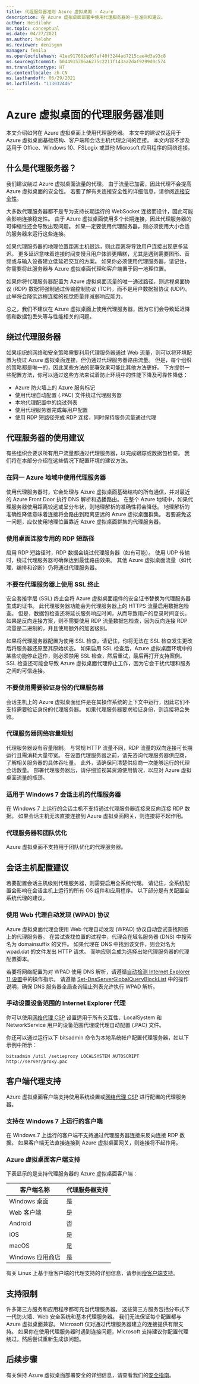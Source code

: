 ```yaml
---
title: 代理服务器准则 Azure 虚拟桌面 - Azure
description: 在 Azure 虚拟桌面部署中使用代理服务器的一些准则和建议。
author: Heidilohr
ms.topic: conceptual
ms.date: 04/27/2021
ms.author: helohr
ms.reviewer: denisgun
manager: femila
ms.openlocfilehash: 41ee917602ed67af40f3244ad7215cae4d3a93c8
ms.sourcegitcommit: b044915306a6275c2211f143aa2daf9299d0c574
ms.translationtype: HT
ms.contentlocale: zh-CN
ms.lasthandoff: 06/29/2021
ms.locfileid: "113032446"
---
```

# <a name="proxy-server-guidelines-for-azure-virtual-desktop"></a>Azure 虚拟桌面的代理服务器准则

本文介绍如何在 Azure 虚拟桌面上使用代理服务器。 本文中的建议仅适用于 Azure 虚拟桌面基础结构、客户端和会话主机代理之间的连接。 本文内容不涉及适用于 Office、Windows 10、FSLogix 或其他 Microsoft 应用程序的网络连接。

## <a name="what-are-proxy-servers"></a>什么是代理服务器？

我们建议绕过 Azure 虚拟桌面流量的代理。 由于流量已加密，因此代理不会提高 Azure 虚拟桌面的安全性。 若要了解有关连接安全性的详细信息，请参阅[连接安全性](network-connectivity.md#connection-security)。 

大多数代理服务器都不是专为支持长期运行的 WebSocket 连接而设计，因此可能会影响连接稳定性。 由于 Azure 虚拟桌面使用多个长期连接，因此代理服务器的可伸缩性还会导致出现问题。 如果一定要使用代理服务器，则必须使用大小合适的服务器来运行这些连接。

如果代理服务器的地理位置距离主机很远，则此距离将导致用户连接出现更多延迟。 更多延迟意味着连接时间变慢且用户体验更糟糕，尤其是遇到需要图形、音频或与输入设备建立低延迟交互的方案。 如果你必须使用代理服务器，请记住，你需要将此服务器与 Azure 虚拟桌面代理和客户端置于同一地理位置。

如果你将代理服务器配置为 Azure 虚拟桌面流量的唯一通过路径，则远程桌面协议 (RDP) 数据将强制通过传输控制协议 (TCP)，而不是用户数据报协议 (UDP)。 此举将会降低远程连接的视觉质量并减弱响应能力。

总之，我们不建议在 Azure 虚拟桌面上使用代理服务器，因为它们会导致延迟降低和数据包丢失等与性能相关的问题。 

## <a name="bypassing-a-proxy-server"></a>绕过代理服务器

如果组织的网络和安全策略需要利用代理服务器通过 Web 流量，则可以将环境配置为绕过 Azure 虚拟桌面连接，但仍通过代理服务器路由流量。 但是，每个组织的策略都是唯一的，因此某些方法的部署效果可能比其他方法更好。 下方提供一些配置方法，你可以通过这些方法来试着防止环境中的性能下降及可靠性降低：

- Azure 防火墙上的 Azure 服务标记
- 使用代理自动配置 (.PAC) 文件绕过代理服务器
- 本地代理配置中的绕过列表 
- 使用代理服务器完成每用户配置 
- 使用 RDP 短路径完成 RDP 连接，同时保持服务流量通过代理 

## <a name="recommendations-for-using-proxy-servers"></a>代理服务器的使用建议

有些组织会要求所有用户流量都通过代理服务器，以完成跟踪或数据包检查。 我们将在本部分介绍在这些情况下配置环境的建议方法。

### <a name="use-proxy-servers-in-the-same-azure-geography"></a>在同一 Azure 地域中使用代理服务器

使用代理服务器时，它会处理与 Azure 虚拟桌面基础结构的所有通信，并对最近的 Azure Front Door 执行 DNS 解析和选播路由。 在整个 Azure 地域中，如果代理服务器使用距离较远或呈分布状，则地理解析的准确性将会降低。 地理解析的准确性降低意味着连接将会路由到距离更远的 Azure 虚拟桌面群集。 若要避免这一问题，应仅使用地理位置靠近 Azure 虚拟桌面群集的代理服务器。

### <a name="use-rdp-shortpath-for-desktop-connectivity"></a>使用桌面连接专用的 RDP 短路径

启用 RDP 短路径时，RDP 数据会绕过代理服务器（如有可能）。 使用 UDP 传输时，绕过代理服务器可确保达到最佳路由效果。 其他 Azure 虚拟桌面流量（如代理、编排和诊断）仍将通过代理服务器。 

### <a name="dont-use-ssl-termination-on-the-proxy-server"></a>不要在代理服务器上使用 SSL 终止

安全套接字层 (SSL) 终止会将 Azure 虚拟桌面组件的安全证书替换为代理服务器生成的证书。 此代理服务器功能会为代理服务器上的 HTTPS 流量启用数据包检查。 但是，数据包检查还将延长服务响应时间，从而导致用户的登录时间变长。 如果是反向连接方案，则不需要使用 RDP 流量数据包检查，因为反向连接 RDP 流量是二进制的，并且使用额外的加密级别。

如果将代理服务器配置为使用 SSL 检查，请记住，你将无法在 SSL 检查发生更改后将服务器还原至其原始状态。 如果启用 SSL 检查后，Azure 虚拟桌面环境中的某些功能停止运作，则必须禁用 SSL 检查，然后重试，最后再打开支持案例。 SSL 检查还可能会导致 Azure 虚拟桌面代理停止工作，因为它会干扰代理和服务之间的可信连接。

### <a name="dont-use-proxy-servers-that-need-authentication"></a>不要使用需要验证身份的代理服务器

会话主机上的 Azure 虚拟桌面组件是在其操作系统的上下文中运行，因此它们不支持需要验证身份的代理服务器。 如果代理服务器要求验证身份，则连接将会失败。

### <a name="plan-for-the-proxy-server-network-capacity"></a>代理服务器网络容量规划

代理服务器设有容量限制。 与常规 HTTP 流量不同，RDP 流量的双向连接可长期运行且需消耗大量带宽。 在设置代理服务器之前，请先咨询代理服务器供应商，了解相关服务器的具体吞吐量。 此外，请确保问清楚供应商一次能够运行的代理会话数量。 部署代理服务器后，请仔细监视其资源使用情况，以应对 Azure 虚拟桌面流量的瓶颈。

### <a name="proxy-servers-for-windows-7-session-hosts"></a>适用于 Windows 7 会话主机的代理服务器

在 Windows 7 上运行的会话主机不支持通过代理服务器连接来反向连接 RDP 数据。 如果会话主机无法直接连接到 Azure 虚拟桌面网关，则连接将不起作用。

### <a name="proxy-servers-and--teams-optimization"></a>代理服务器和团队优化

Azure 虚拟桌面不支持用于团队优化的代理服务器。

## <a name="session-host-configuration-recommendations"></a>会话主机配置建议

若要配置会话主机级别代理服务器，则需要启用全系统代理。 请记住，全系统配置会影响在会话主机上运行的所有 OS 组件和应用程序。 以下部分是有关配置全系统代理的建议。
 
### <a name="use-the-web-proxy-auto-discovery-wpad-protocol"></a>使用 Web 代理自动发现 (WPAD) 协议

Azure 虚拟桌面代理会使用 Web 代理自动发现 (WPAD) 协议自动尝试查找网络上的代理服务器。 在尝试查找位置的过程中，代理会在域名服务器 (DNS) 中搜索名为 domainsuffix 的文件。 如果代理在 DNS 中找到该文件，则会对名为 wpad.dat 的文件发出 HTTP 请求。 而响应则会成为选择出站代理服务器的代理配置脚本。

若要将网络配置为对 WPAD 使用 DNS 解析，请遵循[自动检测 Internet Explorer 11 设置](/internet-explorer/ie11-deploy-guide/auto-detect-settings-for-ie11)中的操作指示。 请遵循 [Set-DnsServerGlobalQueryBlockList](/powershell/module/dnsserver/set-dnsserverglobalqueryblocklist?view=windowsserver2019-ps&preserve-view=true) 中的操作说明，确保 DNS 服务器全局查询阻止列表允许执行 WPAD 解析。

### <a name="manually-set-a-device-wide-internet-explorer-proxy"></a>手动设置设备范围的 Internet Explorer 代理

你可以使用[网络代理 CSP](/windows/client-management/mdm/networkproxy-csp) 设置适用于所有交互性、LocalSystem 和 NetworkService 用户的设备范围代理或代理自动配置 (.PAC) 文件。 

你还可以通过运行以下 bitsadmin 命令为本地系统帐户配置代理服务器，如以下示例中所示： 

```console
bitsadmin /util /setieproxy LOCALSYSTEM AUTOSCRIPT http://server/proxy.pac 
```

## <a name="client-side-proxy-support"></a>客户端代理支持

Azure 虚拟桌面客户端支持使用系统设置或[网络代理 CSP](/windows/client-management/mdm/networkproxy-csp) 进行配置的代理服务器。

### <a name="support-for-clients-running-on-windows-7"></a>支持在 Windows 7 上运行的客户端

在 Windows 7 上运行的客户端不支持通过代理服务器连接来反向连接 RDP 数据。 如果客户端无法直接连接到 Azure 虚拟桌面网关，则连接将不起作用。

### <a name="azure-virtual-desktop-client-support"></a>Azure 虚拟桌面客户端支持

下表显示的是支持代理服务器的 Azure 虚拟桌面客户端：

| 客户端名称 | 代理服务器支持 |
|---|---|
| Windows 桌面 | 是 |
| Web 客户端 | 是 |
| Android | 否 |
| iOS | 是 |
| macOS | 是 |
| Windows 应用商店 | 是 |

有关 Linux 上基于瘦客户端的代理支持的详细信息，请参阅[瘦客户端支持](./user-documentation/linux-overview.md)。

## <a name="support-limitations"></a>支持限制

许多第三方服务和应用程序都可充当代理服务器。 这些第三方服务包括分布式下一代防火墙、Web 安全系统和基本代理服务器。 我们无法保证每个配置都与 Azure 虚拟桌面兼容。 Microsoft 仅对通过代理服务器建立的连接提供有限支持。 如果你在使用代理服务器时遇到连接问题，Microsoft 支持建议你配置代理绕过，然后尝试重新生成该问题。

## <a name="next-steps"></a>后续步骤

有关保持 Azure 虚拟桌面部署安全的详细信息，请查看我们的[安全指南](security-guide.md)。
